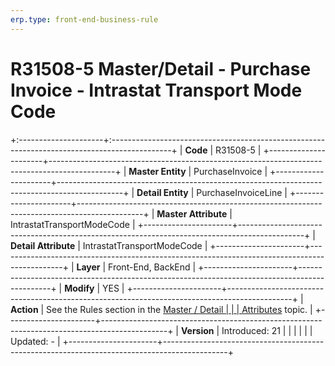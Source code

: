 ```yaml
---
erp.type: front-end-business-rule
---
```


# R31508-5 Master/Detail - Purchase Invoice - Intrastat Transport Mode Code
+:---------------------+:---------------------------------------------------------------------------------------------+
| **Code**             | R31508-5                                                                                     |
+----------------------+----------------------------------------------------------------------------------------------+
| **Master Entity**    | PurchaseInvoice                                                                              |
+----------------------+----------------------------------------------------------------------------------------------+
| **Detail Entity**    | PurchaseInvoiceLine                                                                          |
+----------------------+----------------------------------------------------------------------------------------------+
| **Master Attribute** | IntrastatTransportModeCode                                                                   |
+----------------------+----------------------------------------------------------------------------------------------+
| **Detail Attribute** | IntrastatTransportModeCode                                                                   |
+----------------------+----------------------------------------------------------------------------------------------+
| **Layer**            | Front-End, BackEnd                                                                           |
+----------------------+----------------------------------------------------------------------------------------------+
| **Modify**           | YES                                                                                          |
+----------------------+----------------------------------------------------------------------------------------------+
| **Action**           | See the Rules section in the [Master / Detail                                                |
|                      | Attributes](https://confluence.erp.net/pages/viewpage.action?pageId=2523212) topic.          |
+----------------------+----------------------------------------------------------------------------------------------+
| **Version**          | Introduced: 21                                                                               |
|                      |                                                                                              |
|                      | Updated: -                                                                                   |
+----------------------+----------------------------------------------------------------------------------------------+
